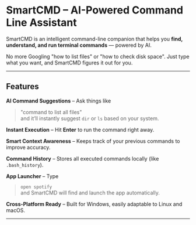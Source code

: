 # SmartCMD – AI-Powered Command Line Assistant

SmartCMD is an intelligent command-line companion that helps you **find, understand, and run terminal commands** — powered by AI.

No more Googling "how to list files" or "how to check disk space". Just type what you want, and SmartCMD figures it out for you.

---

## Features

**AI Command Suggestions** – Ask things like  
> "command to list all files"  
and it’ll instantly suggest `dir` or `ls` based on your system.

**Instant Execution** – Hit **Enter** to run the command right away.

**Smart Context Awareness** – Keeps track of your previous commands to improve accuracy.

**Command History** – Stores all executed commands locally (like `.bash_history`).

 **App Launcher** – Type  
> `open spotify`  
and SmartCMD will find and launch the app automatically.

**Cross-Platform Ready** – Built for Windows, easily adaptable to Linux and macOS.

---
